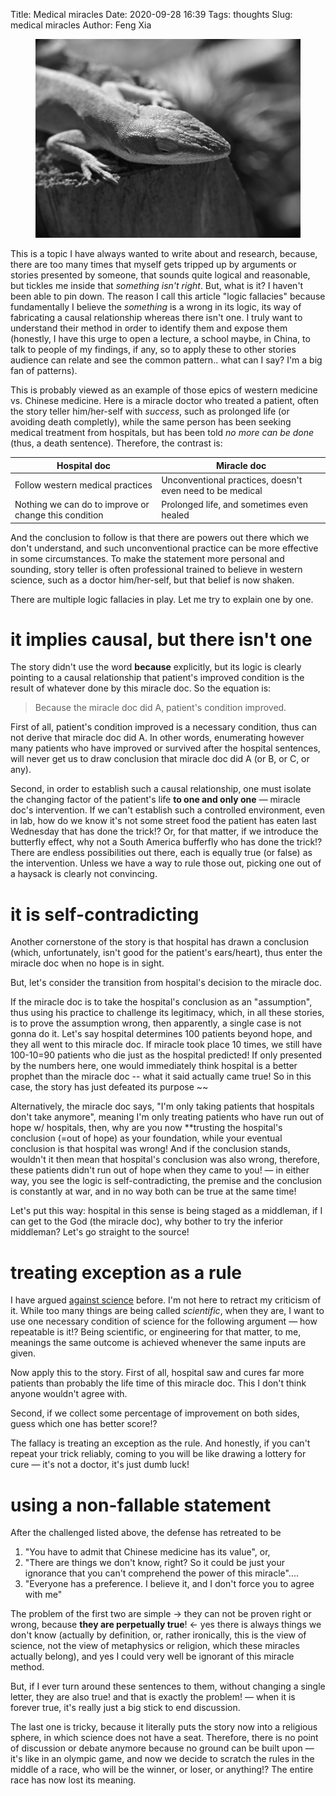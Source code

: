 Title: Medical miracles
Date: 2020-09-28 16:39
Tags: thoughts
Slug: medical miracles
Author: Feng Xia


<figure class="col s12">
  <img src="images/DSC_3070211.JPG"/>
</figure>


This is a topic I have always wanted to write about and research,
because, there are too many times that myself gets tripped up by
arguments or stories presented by someone, that sounds quite logical
and reasonable, but tickles me inside that _something isn't
right_. But, what is it? I haven't been able to pin down. The reason I
call this article "logic fallacies" because fundamentally I believe
the _something_ is a wrong in its logic, its way of fabricating a
causal relationship whereas there isn't one. I truly want to
understand their method in order to identify them and expose them
(honestly, I have this urge to open a lecture, a school maybe, in
China, to talk to people of my findings, if any, so to apply these to
other stories audience can relate and see the common pattern.. what
can I say? I'm a big fan of patterns).

This is probably viewed as an example of those epics of western
medicine vs. Chinese medicine. Here is a miracle doctor who treated a
patient, often the story teller him/her-self with _success_, such as
prolonged life (or avoiding death completly), while the same person
has been seeking medical treatment from hospitals, but has been told
_no more can be done_ (thus, a death sentence). Therefore, the
contrast is:

| Hospital doc                                          | Miracle doc                                               |
|-------------------------------------------------------|-----------------------------------------------------------|
| Follow western medical practices                      | Unconventional practices, doesn't even need to be medical |
| Nothing we can do to improve or change this condition | Prolonged life, and sometimes even healed                 |


And the conclusion to follow is that there are powers out there which
we don't understand, and such unconventional practice can be more
effective in some circumstances. To make the statement more personal
and sounding, story teller is often professional trained to believe in
western science, such as a doctor him/her-self, but that belief is now
shaken.

There are multiple logic fallacies in play. Let me try to explain one
by one.

# it implies causal, but there isn't one

The story didn't use the word **because** explicitly, but its logic is
clearly pointing to a causal relationship that patient's improved
condition is the result of whatever done by this miracle doc. So the
equation is:

> Because the miracle doc did A, patient's condition improved.

First of all, patient's condition improved is a necessary condition,
thus can not derive that miracle doc did A. In other words,
enumerating however many patients who have improved or survived after
the hospital sentences, will never get us to draw conclusion that
miracle doc did A (or B, or C, or any).

Second, in order to establish such a causal relationship, one must
isolate the changing factor of the patient's life **to one and only
one** &mdash; miracle doc's intervention. If we can't establish such a
controlled environment, even in lab, how do we know it's not some
street food the patient has eaten last Wednesday that has done the
trick!? Or, for that matter, if we introduce the butterfly effect, why
not a South America bufferfly who has done the trick!? There are
endless possibilities out there, each is equally true (or false) as
the intervention. Unless we have a way to rule those out, picking one
out of a haysack is clearly not convincing.

# it is self-contradicting

Another cornerstone of the story is that hospital has drawn a
conclusion (which, unfortunately, isn't good for the patient's
ears/heart), thus enter the miracle doc when no hope is in sight.

But, let's consider the transition from hospital's decision to the
miracle doc.

If the miracle doc is to take the hospital's conclusion as an
"assumption", thus using his practice to challenge its legitimacy,
which, in all these stories, is to prove the assumption wrong, then
apparently, a single case is not gonna do it. Let's say hospital
determines 100 patients beyond hope, and they all went to this miracle
doc. If miracle took place 10 times, we still have 100-10=90 patients
who die just as the hospital predicted! If only presented by the
numbers here, one would immediately think hospital is a better prophet
than the miracle doc -- what it said actually came true! So in this
case, the story has just defeated its purpose ~~

Alternatively, the miracle doc says, "I'm only taking patients that
hospitals don't take anymore", meaning I'm only treating patients who
have run out of hope w/ hospitals, then, why are you now **trusting
the hospital's conclusion (=out of hope) as your foundation, while
your eventual conclusion is that hospital was wrong! And if the
conclusion stands, wouldn't it then mean that hospital's conclusion
was also wrong, therefore, these patients didn't run out of hope when
they came to you! &mdash; in either way, you see the logic is
self-contradicting, the premise and the conclusion is constantly at
war, and in no way both can be true at the same time!

Let's put this way: hospital in this sense is being staged as a
middleman, if I can get to the God (the miracle doc), why bother to
try the inferior middleman? Let's go straight to the source!

# treating exception as a rule

I have argued [against science][1] before. I'm not here to retract my
criticism of it. While too many things are being called _scientific_,
when they are, I want to use one necessary condition of science for
the following argument &mdash; how repeatable is it!? Being
scientific, or engineering for that matter, to me, meanings the same
outcome is achieved whenever the same inputs are given.

Now apply this to the story. First of all, hospital saw and cures far
more patients than probably the life time of this miracle doc. This I
don't think anyone wouldn't agree with.

Second, if we collect some percentage of improvement on both sides,
guess which one has better score!? 

The fallacy is treating an exception as the rule. And honestly, if you
can't repeat your trick reliably, coming to you will be like drawing a
lottery for cure &mdash; it's not a doctor, it's just dumb luck!

# using a non-fallable statement

After the challenged listed above, the defense has retreated to be

1. "You have to admit that Chinese medicine has its value", or, 
2. "There are things we don't know, right? So it could be just your
   ignorance that you can't comprehend the power of this miracle"....
3. "Everyone has a preference. I believe it, and I don't force you to
   agree with me"

The problem of the first two are simple &rarr; they can not be proven
right or wrong, because **they are perpetually true**! &larr; yes
there is always things we don't know (actually by definition, or,
rather ironically, this is the view of science, not the view of
metaphysics or religion, which these miracles actually belong), and
yes I could very well be ignorant of this miracle method.

But, if I ever turn around these sentences to them, without changing a
single letter, they are also true! and that is exactly the problem!
&mdash; when it is forever true, it's really just a big stick to end
discussion.

The last one is tricky, because it literally puts the story now into a
religious sphere, in which science does not have a seat. Therefore,
there is no point of discussion or debate anymore because no ground
can be built upon &mdash; it's like in an olympic game, and now we
decide to scratch the rules in the middle of a race, who will be the
winner, or loser, or anything!? The entire race has now lost its
meaning.


[1]: {filename}/thoughts/science.md
